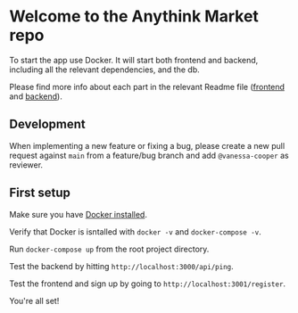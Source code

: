 # Welcome to the Anythink Market repo

To start the app use Docker. It will start both frontend and backend, including all the relevant dependencies, and the db.

Please find more info about each part in the relevant Readme file ([frontend](frontend/readme.md) and [backend](backend/README.md)).

## Development

When implementing a new feature or fixing a bug, please create a new pull request against `main` from a feature/bug branch and add `@vanessa-cooper` as reviewer.

## First setup

Make sure you have [Docker installed](https://docs.docker.com/get-docker/).

Verify that Docker is isntalled with `docker -v` and `docker-compose -v`.

Run `docker-compose up` from the root project directory.

Test the backend by hitting `http://localhost:3000/api/ping`.

Test the frontend and sign up by going to `http://localhost:3001/register`.

You're all set!
